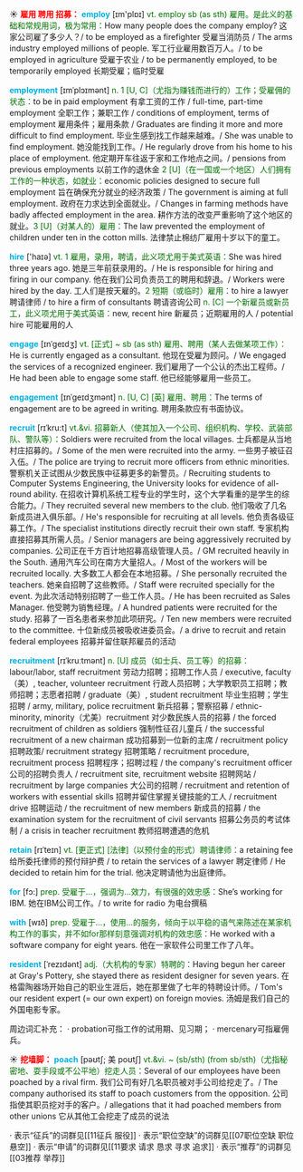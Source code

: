 ☀ <font color="red">**雇用 聘用 招募：**</font>
<font color="sky blue">**employ**</font> [ɪm'plɒɪ] 
<font color="rgb(227, 108, 9)">vt. employ sb (as sth) 雇用。是此义的基础和常规用词，极为常用：</font>How many people does the company employ? 这家公司雇了多少人？/ to be employed as a firefighter 受雇当消防员 / The arms industry employed millions of people. 军工行业雇用数百万人。/ to be employed in agriculture 受雇于农业 / to be permanently employed, to be temporarily employed 长期受雇；临时受雇
           
<font color="sky blue">**employment**</font> [ɪmˈplɔɪmənt]
<font color="rgb(227, 108, 9)">n. 1 [U, C]（尤指为赚钱而进行的）工作；受雇佣的状态：</font>to be in paid employment 有拿工资的工作 / full-time, part-time employment 全职工作；兼职工作 / conditions of employment, terms of employment 雇用条件；雇用条款 / Graduates are finding it more and more difficult to find employment. 毕业生感到找工作越来越难。/ She was unable to find employment. 她没能找到工作。/ He regularly drove from his home to his place of employment. 他定期开车往返于家和工作地点之间。/ pensions from previous employments 以前工作的退休金 <font color="rgb(227, 108, 9)">2 [U]（在一国或一个地区）人们拥有工作的一种状态，如就业：</font>economic policies designed to secure full employment 旨在确保充分就业的经济政策 / The government is aiming at full employment. 政府在力求达到全面就业。/ Changes in farming methods have badly affected employment in the area. 耕作方法的改变严重影响了这个地区的就业。<font color="rgb(227, 108, 9)">3 [U]（对某人的）雇用：</font>The law prevented the employment of children under ten in the cotton mills. 法律禁止棉纺厂雇用十岁以下的童工。

<font color="sky blue">**hire**</font> ['haɪə] 
<font color="rgb(227, 108, 9)">vt. 1 雇用，录用，聘请，此义项尤用于美式英语：</font>She was hired three years ago. 她是三年前获录用的。/ He is responsible for hiring and firing in our company. 他在我们公司负责员工的聘用和辞退。/ Workers were hired by the day. 工人们是按天雇的。<font color="rgb(227, 108, 9)">2 短期（或临时）雇用：</font>to hire a lawyer 聘请律师 / to hire a firm of consultants 聘请咨询公司 <font color="rgb(227, 108, 9)">n. [C] 一个新雇员或新员工，此义项尤用于美式英语：</font>new, recent hire 新雇员；近期雇用的人 / potential hire 可能雇用的人
            
<font color="sky blue">**engage**</font> [ɪnˈgeɪdʒ]
<font color="rgb(227, 108, 9)">vt. [正式] ~ sb (as sth) 雇用、聘用（某人去做某项工作）：</font>He is currently engaged as a consultant. 他现在受雇为顾问。/ We engaged the services of a recognized engineer. 我们雇用了一个公认的杰出工程师。/ He had been able to engage some staff. 他已经能够雇用一些员工。

<font color="sky blue">**engagement**</font> [ɪnˈgeɪdʒmənt]
<font color="rgb(227, 108, 9)">n. [U, C] [英] 雇用、聘用：</font>The terms of engagement are to be agreed in writing. 聘用条款应有书面协议。
             
<font color="sky blue">**recruit**</font> [rɪˈkru:t]
<font color="rgb(227, 108, 9)">vt.&vi. 招募新人（使其加入一个公司、组织机构、学校、武装部队、警队等）：</font>Soldiers were recruited from the local villages. 士兵都是从当地村庄招募的。/ Some of the men were recruited into the army. 一些男子被征召入伍。/ The police are trying to recruit more officers from ethnic minorities. 警察机关正试图从少数民族中征募更多的新警员。/ Recruiting students to Computer Systems Engineering, the University looks for evidence of all-round ability. 在招收计算机系统工程专业的学生时，这个大学看重的是学生的综合能力。/ They recruited several new members to the club. 他们吸收了几名新成员进入俱乐部。/ He's responsible for recruiting at all levels. 他负责各级征募工作。/ The specialist institutions directly recruit their own staff. 专家机构直接招募其所需人员。/ Senior managers are being aggressively recruited by companies. 公司正在千方百计地招募高级管理人员。/ GM recruited heavily in the South. 通用汽车公司在南方大量招人。/ Most of the workers will be recruited locally. 大多数工人都会在本地招募。/ She personally recruited the teachers. 她亲自招聘了这些教师。/ Staff were recruited specially for the event. 为此次活动特别招聘了一些工作人员。/ He has been recruited as Sales Manager. 他受聘为销售经理。/ A hundred patients were recruited for the study. 招募了一百名患者来参加此项研究。/ Ten new members were recruited to the committee. 十位新成员被吸收进委员会。/ a drive to recruit and retain federal employees 招募并留住联邦雇员的活动
                      
<font color="sky blue">**recruitment**</font> [rɪˈkruːtmənt]
<font color="rgb(227, 108, 9)">n. [U] 成员（如士兵、员工等）的招募：</font>labour/labor, staff recruitment 劳动力招聘；招聘工作人员 / executive, faculty（美）, teacher, volunteer recruitment 行政人员招聘；大学教职员工招聘；教师招聘；志愿者招聘 / graduate（美）, student recruitment 毕业生招聘；学生招聘 / army, military, police recruitment 新兵招募；警察招募 / ethnic-minority, minority（尤美）recruitment 对少数民族人员的招募 / the forced recruitment of children as soldiers 强制性征召儿童兵 / the successful recruitment of a new chairman 成功招募到一位新的主席 / recruitment policy 招聘政策/ recruitment strategy 招聘策略 / recruitment procedure, recruitment process 招聘程序；招聘过程 / the company's recruitment officer 公司的招聘负责人 / recruitment site, recruitment website 招聘网站 / recruitment by large companies 大公司的招聘 / recruitment and retention of workers with essential skills 招聘并留住掌握关键技能的工人 / recruitment drive 招聘运动 / the recruitment of new members 新成员的招募 / the examination system for the recruitment of civil servants 招募公务员的考试体制 / a crisis in teacher recruitment 教师招聘遭遇的危机

<font color="sky blue">**retain**</font> [rɪˈteɪn]
<font color="rgb(227, 108, 9)">vt. [更正式] [法律]（以预付金的形式）聘请律师：</font>a retaining fee 给所委托律师的预付辩护费 / to retain the services of a lawyer 聘定律师 / He decided to retain him for the trial. 他决定聘请他为出庭律师。

<font color="sky blue">**for**</font> [fɔ:] 
<font color="rgb(227, 108, 9)">prep. 受雇于…，强调为…效力，有很强的效忠感：</font>She’s working for IBM. 她在IBM公司工作。/ to write for radio 为电台撰稿

<font color="sky blue">**with**</font> [wɪð] 
<font color="rgb(227, 108, 9)">prep. 受雇于…，使用…的服务，倾向于以平稳的语气来陈述在某家机构工作的事实，并不如for那样刻意强调对机构的效忠感：</font>He worked with a software company for eight years. 他在一家软件公司里工作了八年。
           
<font color="sky blue">**resident**</font> [ˈrezɪdənt]
<font color="rgb(227, 108, 9)">adj.（大机构的专家）特聘的：</font>Having begun her career at Gray's Pottery, she stayed there as resident designer for seven years. 在格雷陶器场开始自己的职业生涯后，她在那里做了七年的特聘设计师。/ Tom's our resident expert (= our own expert) on foreign movies. 汤姆是我们自己的外国电影专家。

周边词汇补充：
· probation可指工作的试用期、见习期；
· mercenary可指雇佣兵。

☀ <font color="red">**挖墙脚：**</font>
<font color="sky blue">**poach**</font> [pəʊtʃ; 美 poʊtʃ]
<font color="rgb(227, 108, 9)">vt.&vi. ~ (sb/sth) (from sb/sth)（尤指秘密地、耍手段或不公平地）挖走人员：</font>Several of our employees have been poached by a rival firm. 我们公司有好几名职员被对手公司给挖走了。/ The company authorised its staff to poach customers from the opposition. 公司指使其职员挖对手的客户。/ allegations that it had poached members from other unions 它从其他工会挖走了成员的说法 

· 表示“征兵”的词群见[[11征兵 服役]]
· 表示“职位空缺”的词群见[[07职位空缺 职位悬空]]
· 表示“申请”的词群见[[11要求 请求 恳求 寻求 追求]]
· 表示“推荐”的词群见[[03推荐 举荐]]
